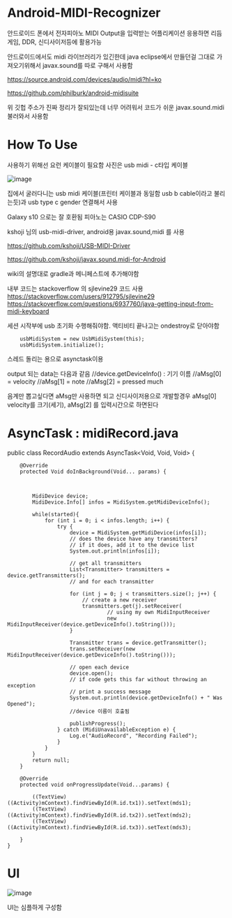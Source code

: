# Android-MIDI-Recognizer
안드로이드 폰에서 전자피아노 MIDI Output을 입력받는 어플리케이션 응용하면 리듬게임, DDR, 신디사이저등에 활용가능

안드로이드에서도 midi 라이브러리가 있긴한데 java eclipse에서 만들던걸 그대로 가져오기위해서 javax.sound를 따로 구해서 사용함

https://source.android.com/devices/audio/midi?hl=ko

https://github.com/philburk/android-midisuite

위 깃헙 주소가 진짜 정리가 잘되있는데 너무 어려워서 코드가 쉬운 javax.sound.midi 불러와서 사용함 

# How To Use

사용하기 위해선 요런 케이블이 필요함 사진은 usb midi - c타입 케이블 

![image](https://user-images.githubusercontent.com/66546156/132150207-02d33f98-be59-40e2-92bf-284912a17670.png)

집에서 굴러다니는 usb midi 케이블(프린터 케이블과 동일함 usb b cable이라고 불리는듯)과 usb type c gender 연결해서 사용 

Galaxy s10 으로는 잘 호환됨 피아노는 CASIO CDP-S90


kshoji 님의 usb-midi-driver, android용 javax.sound,midi 를 사용

https://github.com/kshoji/USB-MIDI-Driver

https://github.com/kshoji/javax.sound.midi-for-Android

wiki의 설명대로 gradle과 메니페스트에 추가해야함

내부 코드는 stackoverflow 의 sjlevine29 코드 사용
https://stackoverflow.com/users/912795/sjlevine29
https://stackoverflow.com/questions/6937760/java-getting-input-from-midi-keyboard



세션 시작부에 usb 초기화 수행해줘야함. 액티비티 끝나고는 ondestroy로 닫아야함

        usbMidiSystem = new UsbMidiSystem(this);
        usbMidiSystem.initialize();

스레드 돌리는 용으로 asynctask이용

output 되는 data는 다음과 같음 
            //device.getDeviceInfo()  : 기기 이름
            //aMsg[0] = velocity
            //aMsg[1] = note
            //aMsg[2] = pressed much
            
음계만 뽑고싶다면 aMsg만 사용하면 되고 신디사이저용으로 개발할경우 aMsg[0] velocity를 크기(세기), aMsg[2] 를 입력시간으로 하면된다


# AsyncTask : midiRecord.java

public class RecordAudio extends AsyncTask<Void, Void, Void> {

        @Override
        protected Void doInBackground(Void... params) {



            MidiDevice device;
            MidiDevice.Info[] infos = MidiSystem.getMidiDeviceInfo();

            while(started){
                for (int i = 0; i < infos.length; i++) {
                    try {
                        device = MidiSystem.getMidiDevice(infos[i]);
                        // does the device have any transmitters?
                        // if it does, add it to the device list
                        System.out.println(infos[i]);

                        // get all transmitters
                        List<Transmitter> transmitters = device.getTransmitters();
                        // and for each transmitter

                        for (int j = 0; j < transmitters.size(); j++) {
                            // create a new receiver
                            transmitters.get(j).setReceiver(
                                    // using my own MidiInputReceiver
                                    new MidiInputReceiver(device.getDeviceInfo().toString()));
                        }

                        Transmitter trans = device.getTransmitter();
                        trans.setReceiver(new MidiInputReceiver(device.getDeviceInfo().toString()));

                        // open each device
                        device.open();
                        // if code gets this far without throwing an exception
                        // print a success message
                        System.out.println(device.getDeviceInfo() + " Was Opened");
                        //device 이름이 호출됨 

                        publishProgress();
                    } catch (MidiUnavailableException e) {
                        Log.e("AudioRecord", "Recording Failed");
                    }
                }
            }
            return null;
        }

        @Override
        protected void onProgressUpdate(Void...params) {

            ((TextView) ((Activity)mContext).findViewById(R.id.tx1)).setText(mds1);
            ((TextView) ((Activity)mContext).findViewById(R.id.tx2)).setText(mds2);
            ((TextView) ((Activity)mContext).findViewById(R.id.tx3)).setText(mds3);

        }
    }


# UI

![image](https://user-images.githubusercontent.com/66546156/132149515-7c449879-cfad-4f36-865a-b952c9c843e9.png)

UI는 심플하게 구성함
